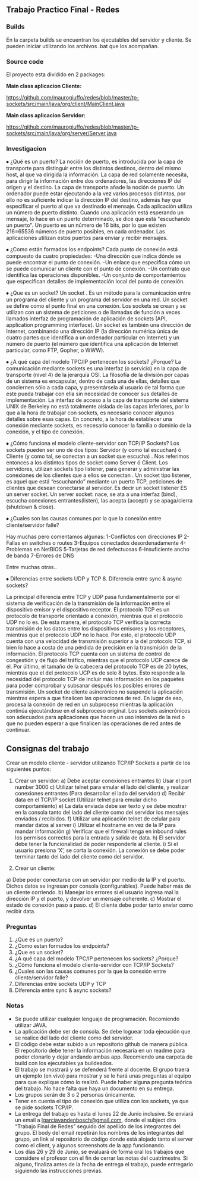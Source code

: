 ## Trabajo Practico Final - Redes

### Builds

En la carpeta builds se encuentran los ejecutables del servidor y cliente. Se pueden iniciar utilizando los archivos .bat que los acompañan.

### Source code

El proyecto esta dividido en 2 packages:

**Main class aplicacion Cliente:**

https://github.com/maurogiuffo/redes/blob/master/tp-sockets/src/main/java/org/client/MainClient.java


**Main class aplicacion Servidor:**

https://github.com/maurogiuffo/redes/blob/master/tp-sockets/src/main/java/org/server/Server.java



### Investigacion
⦁	¿Qué es un puerto? 
La noción de puerto, es introducida por la capa de transporte para distinguir entre los distintos destinos, dentro del mismo host, al que va dirigida la información.
La capa de red solamente necesita, para dirigir la información entre dos ordenadores, las direcciones IP del origen y el destino. La capa de transporte añade la noción de puerto.
Un ordenador puede estar ejecutando a la vez varios procesos distintos, por ello no es suficiente indicar la dirección IP del destino, además hay que especificar el puerto al que va destinado el mensaje.
Cada aplicación utiliza un número de puerto distinto. Cuando una aplicación está esperando un mensaje, lo hace en un puerto determinado, se dice que está "escuchando un puerto".
Un puerto es un número de 16 bits, por lo que existen 216=65536 números de puerto posibles, en cada ordenador. Las aplicaciones utilizan estos puertos para enviar y recibir mensajes.

⦁	¿Como están formados los endpoints?
Cada punto de conexión está compuesto de cuatro propiedades:
-Una dirección que indica dónde se puede encontrar el punto de conexión.
-Un enlace que especifica cómo un se puede comunicar un cliente con el punto de conexión.
-Un contrato que identifica las operaciones disponibles.
-Un conjunto de comportamientos que especifican detalles de implementación local del punto de conexión.

⦁	¿Que es un socket? 
Un socket . Es un método para la comunicación entre un programa del cliente y un programa del servidor en una red. Un socket se define como el punto final en una conexión. Los sockets se crean y se utilizan con un sistema de peticiones o de llamadas de función a veces llamados interfaz de programación de aplicación de sockets (API, application programming interface).
Un socket es también una dirección de Internet, combinando una dirección IP (la dirección numérica única de cuatro partes que identifica a un ordenador particular en Internet) y un número de puerto (el número que identifica una aplicación de Internet particular, como FTP, Gopher, o WWW).

⦁	¿A qué capa del modelo TPC/IP pertenecen los sockets? ¿Porque? 
La comunicación mediante sockets es una interfaz (o servicio) en la capa de transporte (nivel 4) de la jerarquía OSI. La filosofía de la división por capas de un sistema es encapsular, dentro de cada una de ellas, detalles que conciernen sólo a cada capa, y presentársela al usuario de tal forma que este pueda trabajar con ella sin necesidad de conocer sus detalles de implementación. La interfaz de acceso a la capa de transporte del sistema UNIX de Berkeley no está totalmente aislada de las capas inferiores, por lo que a la hora de trabajar con sockets, es necesario conocer algunos detalles sobre esas capas. En concreto, a la hora de establecer una conexión mediante sockets, es necesario conocer la familia o dominio de la conexión, y el tipo de conexión.
 

⦁	¿Cómo funciona el modelo cliente-servidor con TCP/IP Sockets? 
Los sockets pueden ser uno de dos tipos: Servidor (y como tal escuchan) ó Cliente (y como tal, se conectan a un socket que escucha) . Nos referimos entonces a los distintos tipos de socket como Server ó Client.
Los servidores, utilizan sockets tipo listener, para generar y administrar las conexiones de los clientes que a ellos se conectan . Un socket tipo listener, es aquel que está “escuchando” mediante un puerto TCP, peticiones de clientes que desean conectarse al servidor. Es decir un socket listener ES un server socket.
Un server socket: nace, se ata a una interfaz (bind), escucha conexiones entrantes(listen), las acepta (accept) y se apaga/cierra (shutdown & close).

⦁	¿Cuales son las causas comunes por la que la conexión entre cliente/servidor falle?

Hay muchas pero comentamos algunas:
1-Conflictos con direcciones IP
2-Fallas en switches o routes
3-Equipos conectados desordenadamente
4-Problemas en NetBIOS
5-Tarjetas de red defectuosas
6-Insuficiente ancho de banda
7-Errores de DNS

Entre muchas otras..

⦁	Diferencias entre sockets UDP y TCP 8. Diferencia entre sync & async sockets?

La principal diferencia entre TCP y UDP pasa fundamentalmente por el sistema de verificación de la transmisión de la información entre el dispositivo emisor y el dispositivo receptor. El protocolo TCP es un protocolo de transporte orientado a conexión, mientras que el protocolo UDP no lo es. De esta manera, el protocolo TCP verifica la correcta transmisión de los datos entre los dispositivos emisores y los receptores, mientras que el protocolo UDP no lo hace.
Por esto, el protocolo UDP cuenta con una velocidad de transmisión superior a la del protocolo TCP, si bien lo hace a costa de una pérdida de precisión en la transmisión de la información.
El protocolo TCP cuenta con un sistema de control de congestión y de flujo del tráfico, mientras que el protocolo UCP carece de él.
Por último, el tamaño de la cabecera del protocolo TCP es de 20 bytes, mientras que el del protocolo UCP es de solo 8 bytes. Esto responde a la necesidad del protocolo TCP de incluir más información en los paquetes para poder comprobar y subsanar después los posibles errores de transmisión.
Un socket de cliente asincrónico no suspende la aplicación mientras espera a que finalicen las operaciones de red. En lugar de eso, procesa la conexión de red en un subproceso mientras la aplicación continúa ejecutándose en el subproceso original. Los sockets asincrónicos son adecuados para aplicaciones que hacen un uso intensivo de la red o que no pueden esperar a que finalicen las operaciones de red antes de continuar.



## Consignas del trabajo

Crear un modelo cliente - servidor utilizando TCP/IP Sockets a partir de los siguientes puntos:

1) Crear un servidor:
a) Debe aceptar conexiones entrantes
b) Usar el port number 3000
c) Utilizar telnet para emular el lado del cliente, y realizar conexiones entrantes
(Para desarrollar el lado del servidor)
d) Recibir data en el TCP/IP socket (Utilizar telnet para emular dicho
comportamiento)
e) La data enviada debe ser texto y se debe mostrar en la consola tanto del lado
del cliente como del servidor los mensajes enviados / recibidos.
f) Utilizar una aplicación telnet de celular para mandar datos al server
i) Utilizar el hostname en vez de la IP para mandar información
g) Verificar que el firewall tenga en inbound rules los permisos correctos para la
entrada y salida de data.
h) El servidor debe tener la funcionalidad de poder responderle al cliente.
i) Si el usuario presiona ‘X’, se corta la conexión. La conexión se debe poder
terminar tanto del lado del cliente como del servidor.


2) Crear un cliente:

a) Debe poder conectarse con un servidor por medio de la IP y el puerto. Dichos
datos se ingresan por consola (configurables). Puede haber más de un cliente
corriendo.
b) Manejar los errores si el usuario ingresa mal la dirección IP y el puerto, y
devolver un mensaje coherente.
c) Mostrar el estado de conexión paso a paso.
d) El cliente debe poder tanto enviar como recibir data.


### Preguntas

1. ¿Que es un puerto?
2. ¿Como estan formados los endpoints?
3. ¿Que es un socket?
4. ¿A qué capa del modelo TPC/IP pertenecen los sockets? ¿Porque?
5. ¿Cómo funciona el modelo cliente-servidor con TCP/IP Sockets?
6. ¿Cuales son las causas comunes por la que la conexión entre cliente/servidor falle?
7. Diferencias entre sockets UDP y TCP
8. Diferencia entre sync & async sockets?


### Notas

- Se puede utilizar cualquier lenguaje de programación. Recomiendo utilizar JAVA.
- La aplicación debe ser de consola. Se debe loguear toda ejecución que se realice del
lado del cliente como del servidor.
- El código debe estar subido a un repositorio github de manera pública. El repositorio
debe tener la información necesaria en un readme para poder clonarlo y dejar andando
ambas app. Recomiendo una carpeta de build con los ejecutables ya buildeados.
- El trabajo se mostrará y se defenderá frente al docente. El grupo traerá un ejemplo (en
vivo) para mostrar y se le hará unas preguntas al equipo para que explique cómo lo
realizó. Puede haber alguna pregunta teórica del trabajo. No hace falta que haya un
documento en su entrega.
- Los grupos serán de 3 o 2 personas únicamente.
- Tener en cuenta el tipo de conexión que utiliza con los sockets, ya que se pide
sockets TCP/IP.
- La entrega del trabajo es hasta el lunes 22 de Junio inclusive. Se enviará un email a
lgarciavandenbosch@gmail.com, donde el subject dira “Trabajo Final de Redes”
seguido del apellido de los integrantes del grupo. El body del email repetirán los
nombres de los integrantes del grupo, un link al repositorio de código donde está
alojado tanto el server como el client, y algunos screenshots de la app funcionando.
- Los días 26 y 29 de Junio, se evaluará de forma oral los trabajos que considere el
profesor con el fin de cerrar las notas del cuatrimestre. Si alguno, finaliza antes de la
fecha de entrega el trabajo, puede entregarlo siguiendo las instrucciones previas.
